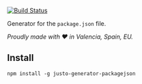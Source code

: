 [![Build Status](https://travis-ci.org/justojsg/justo-generator-packagejson.svg?branch=master)](https://travis-ci.org/justojsg/justo-generator-packagejson)

Generator for the `package.json` file.

*Proudly made with ♥ in Valencia, Spain, EU.*

## Install

```
npm install -g justo-generator-packagejson
```
